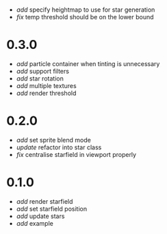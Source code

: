 #

* _add_ specify heightmap to use for star generation
* _fix_ temp threshold should be on the lower bound

# 0.3.0

* _add_ particle container when tinting is unnecessary
* _add_ support filters
* _add_ star rotation
* _add_ multiple textures
* _add_ render threshold

# 0.2.0

* _add_ set sprite blend mode
* _update_ refactor into star class
* _fix_ centralise starfield in viewport properly

# 0.1.0

* _add_ render starfield
* _add_ set starfield position
* _add_ update stars
* _add_ example

